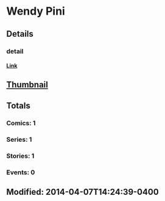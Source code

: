 # Wendy  Pini 
## Details
### detail
#### [Link](http://marvel.com/comics/creators/6831/wendy_pini?utm_campaign=apiRef&utm_source=225578a89fc76f3d20fbffda5d17a88d)
## [Thumbnail](http://i.annihil.us/u/prod/marvel/i/mg/b/40/image_not_available.jpg)
## Totals
### Comics: 1
### Series: 1
### Stories: 1
### Events: 0
## Modified: 2014-04-07T14:24:39-0400